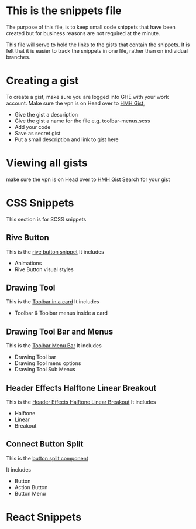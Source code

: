 # This is the snippets file

The purpose of this file, is to keep small code snippets that have been created but for business reasons are not required at the minute. 

This file will serve to hold the links to the gists that contain the snippets. It is felt that it is easier to track the snippets in one file, rather than on individual branches.


# Creating a gist
To create a gist, make sure you are logged into GHE with your work account.
Make sure the vpn is on
Head over to [HMH Gist](https://scm.eng.hmhco.com/gist/),

 - Give the gist a description
 - Give the gist a name for the file e.g. toolbar-menus.scss
 - Add your code
 - Save as secret gist
 - Put a small description and link to gist here

# Viewing all gists
make sure the vpn is on
Head over to [HMH Gist](https://scm.eng.hmhco.com/gist/discover)
Search for your gist


# CSS Snippets

This section is for SCSS snippets

## Rive Button

This is the [rive button snippet](https://scm.eng.hmhco.com/gist/RockA/9331fb704cb63b9b193e5f6238dbb116) 
It includes 

 - Animations
 - Rive Button visual styles

## Drawing Tool

This is the [Toolbar in a card](https://scm.eng.hmhco.com/gist/RockA/3c09bbf2cb27e9b440e648ac6defe65e) 
It includes 

 - Toolbar & Toolbar menus inside a card

## Drawing Tool Bar and Menus

This is the [Toolbar Menu Bar](https://scm.eng.hmhco.com/gist/RockA/10511608d0ce9ee453339b9834a98996) 
It includes 

 - Drawing Tool bar
 - Drawing Tool menu options
 - Drawing Tool Sub Menus

## Header Effects Halftone Linear Breakout

This is the [Header Effects Halftone Linear Breakout](https://scm.eng.hmhco.com/gist/RockA/9c4d22ec00855f02371547ef6310a9ec) 
It includes 

 - Halftone
 - Linear
 - Breakout


 ## Connect Button Split 

This is the [button split component](https://scm.eng.hmhco.com/gist/RockA/ece3c09ac063e1ce72cabd11d4a24209)

It includes 

 - Button
 - Action Button
 - Button Menu


# React Snippets




